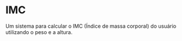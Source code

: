# IMC
Um sistema para calcular o IMC (Índice de massa corporal) do usuário utilizando o peso e a altura.
